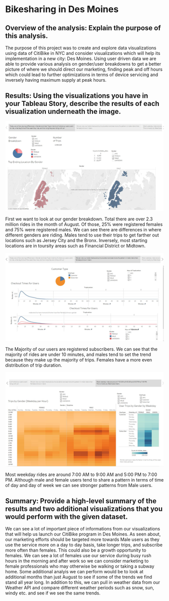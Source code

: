 # Bikesharing in Des Moines

## Overview of the analysis: Explain the purpose of this analysis.
The purpose of this project was to create and explore data visualizations using data of CitiBike in NYC and consider visualizations which will help its implementation in a new city: Des Moines. Using user driven data we are able to provide various analysis on gender/user breakdowns to get a better picture of where we should direct our marketing, finding peak and off hours which could lead to further optimizations in terms of device servicing and inversely having maximum supply at peak hours. 

## Results: Using the visualizations you have in your Tableau Story, describe the results of each visualization underneath the image.
![](https://github.com/DanMarks12/bikesharing/blob/main/Jpg/Slide_1.JPG)

First we want to look at our gender breakdown. Total there are over 2.3 million rides in the month of August. Of those, 25% were registered females and 75% were registered males. We can see there are differences in where different genders are riding. Males tend to use their trips to get farther out locations such as Jersey City and the Bronx. Inversely, most starting locations are in toursity areas such as Financial District or Midtown. 


![](https://github.com/DanMarks12/bikesharing/blob/main/Jpg/Slide_2.JPG)

The Majority of our users are registered subscribers. We can see that the majority of rides are under 10 minutes, and males tend to set the trend because they make up the majority of trips. Females have a more even distribution of trip duration. 

![](https://github.com/DanMarks12/bikesharing/blob/main/Jpg/Slide_3.JPG)

Most weekday rides are around 7:00 AM to 9:00 AM and 5:00 PM to 7:00 PM. Although male and female users tend to share a pattern in terms of time of day and day of week we can see stronger patterns from Male users. 

## Summary: Provide a high-level summary of the results and two additional visualizations that you would perform with the given dataset.

We can see a lot of important piece of informations from our visualizations that will help us launch our CitiBike program in Des Moines. As seen about, our marketing efforts should be targeted more towards Male users as they use the service more on a day to day basis, take longer trips, and subscribe more often than females. This could also be a growth opportunity to females. We can see a lot of females use our service during busy rush hours in the morning and after work so we can consider marketing to female professionals who may otherwise be walking or taking a subway home. Some additional analyis we can perform would be to look at additional months than just August to see if some of the trends we find stand all year long. In addition to this, we can pull in weather data from our Weather API and compare different weather periods such as snow, sun, windy etc. and see if we see the same trends. 
